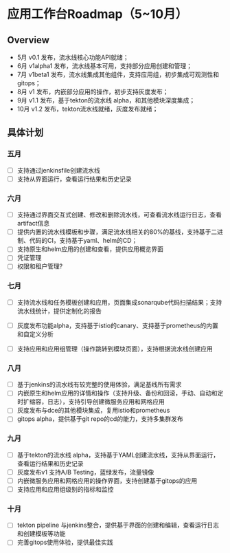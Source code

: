 # 应用工作台Roadmap（5~10月）

## Overview

- 5月 v0.1 发布，流水线核心功能API就绪；
- 6月 v1alpha1 发布，流水线基本可用，支持部分应用创建和管理；
- 7月 v1beta1 发布，流水线集成其他组件，支持应用组，初步集成可观测性和gitops；
- 8月 v1 发布，内嵌部分应用的操作，初步支持灰度发布；
- 9月 v1.1 发布，基于tekton的流水线 alpha，和其他模块深度集成；
- 10月 v1.2 发布，tekton流水线就绪，灰度发布就绪；

## 具体计划

### 五月

- [ ] 支持通过jenkinsfile创建流水线
- [ ] 支持从界面运行，查看运行结果和历史记录

### 六月

- [ ] 支持通过界面交互式创建、修改和删除流水线，可查看流水线运行日志，查看artifact信息
- [ ] 提供内置的流水线模板和步骤，满足流水线相关的80%的基线，支持基于二进制、代码的CI，支持基于yaml、helm的CD；
- [ ] 支持原生和helm应用的创建和查看，提供应用概览界面
- [ ] 凭证管理
- [ ] 权限和租户管理?

### 七月

- [ ] 支持流水线和任务模板创建和应用，页面集成sonarqube代码扫描结果；支持流水线统计，提供定制化的报告
- [ ] 灰度发布功能alpha，支持基于istio的canary、支持基于prometheus的内置和自定义分析
- [ ] 支持应用和应用组管理（操作跳转到模块页面），支持根据流水线创建应用


### 八月

- [ ] 基于jenkins的流水线有较完整的使用体验，满足基线所有需求
- [ ] 内嵌原生和helm应用的详情和操作（支持升级、备份和回滚，手动、自动和定时扩缩容，日志），支持引导创建微服务应用和网格应用
- [ ] 灰度发布与dce的其他模块集成，复用istio和prometheus
- [ ] gitops alpha，提供基于git repo的cd的能力，支持多集群发布

### 九月

- [ ] 基于tekton的流水线 alpha，支持基于YAML创建流水线，支持从界面运行，查看运行结果和历史记录
- [ ] 灰度发布v1 支持A/B Testing，蓝绿发布，流量镜像
- [ ] 内嵌微服务应用和网格应用的操作界面，支持创建基于gitops的应用
- [ ] 支持应用和应用组级别的指标和监控

### 十月

- [ ] tekton pipeline 与jenkins整合，提供基于界面的创建和编辑，查看运行日志和创建模板等功能
- [ ] 完善gitops使用体验，提供最佳实践

